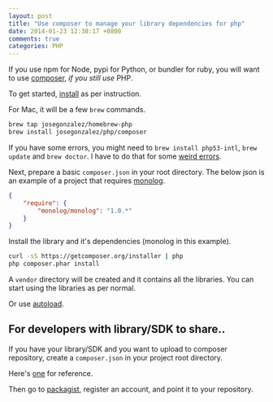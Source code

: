 ```yaml
---
layout: post
title: "Use composer to manage your library dependencies for php"
date: 2014-01-23 12:38:17 +0800
comments: true
categories: PHP
---
```


If you use npm for Node, pypi for Python, or bundler for ruby, you will want to use [composer](https://getcomposer.org/doc/00-intro.md), _if you still use_ PHP.

<!-- more -->

To get started, [install](https://getcomposer.org/doc/00-intro.md) as per instruction.

For Mac, it will be a few `brew` commands.

```bash
brew tap josegonzalez/homebrew-php
brew install josegonzalez/php/composer
```

If you have some errors, you might need to `brew install php53-intl`, `brew update` and `brew doctor`. I have to do that for some [weird errors](https://github.com/Homebrew/homebrew/issues/24290).

Next, prepare a basic `composer.json` in your root directory. The below json is an example of a project that requires [monolog](https://github.com/Seldaek/monolog).

```json
{
    "require": {
        "monolog/monolog": "1.0.*"
    }
}
```

Install the library and it's dependencies (monolog in this example).

```bash
curl -sS https://getcomposer.org/installer | php
php composer.phar install
```

A `vendor` directory will be created and it contains all the libraries. You can start using the libraries as per normal.

Or use [autoload](https://getcomposer.org/doc/01-basic-usage.md).

## For developers with library/SDK to share..

If you have your library/SDK and you want to upload to composer repository, create a `composer.json` in your project root directory.

Here's [one](https://github.com/Hoiio/hoiio-php/blob/master/composer.json) for reference.

Then go to [packagist](https://packagist.org), register an account, and point it to your repository.
